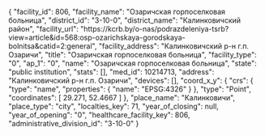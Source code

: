 {
    "facility_id": 806,
    "facility_name": "Озаричская горпоселковая больница",
    "district_id": "3-10-0",
    "district_name": "Калинковичский район",
    "facility_url": "https:\/\/kcrb.by\/o-nas\/podrazdeleniya-tsrb?view=article&id=568:osp-ozarichskaya-gorodskaya-bolnitsa&catid=2:general",
    "facility_address": "Калинковичский р-н г.п. Озаричи",
    "title": "Озаричская горпоселковая больница",
    "facility_type": "0",
    "ap_1": "0",
    "name": "Озаричская горпоселковая больница",
    "state": "public institution",
    "stats": [],
    "med_id": 10214713,
    "address": "Калинковичский р-н г.п. Озаричи",
    "devices": [],
    "coord_x_y": {
        "crs": {
            "type": "name",
            "properties": {
                "name": "EPSG:4326"
            }
        },
        "type": "Point",
        "coordinates": [
            29.271,
            52.4667
        ]
    },
    "place_name": "Калинковичи",
    "place_type": "city",
    "localties_key": 71,
    "year_of_closing": null,
    "year_of_opening": "0",
    "healthcare_facility_key": 806,
    "administrative_division_id": "3-10-0"
}
